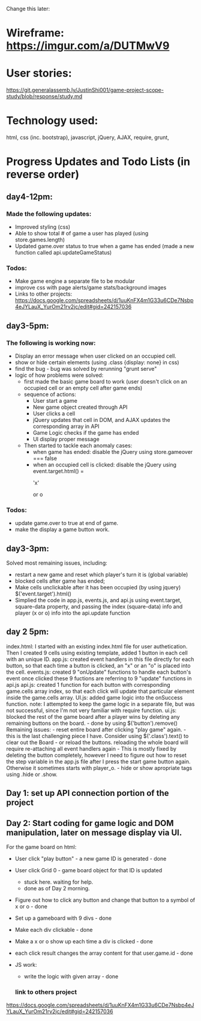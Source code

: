 Change this later:




# Wireframe: https://imgur.com/a/DUTMwV9

# User stories:
https://git.generalassemb.ly/JustinShi001/game-project-scope-study/blob/response/study.md

# Technology used:
html, css (inc. bootstrap), javascript, jQuery, AJAX, require, grunt,

# Progress Updates and Todo Lists (in reverse order)

## day4-12pm:

### Made the following updates:
- Improved styling (css)
- Able to show total # of game a user has played (using store.games.length)
- Updated game.over status to true when a game has ended (made a new
  function called api.updateGameStatus)

### Todos:
- Make game engine a separate file to be modular
- improve css with page alerts/game stats/background images
- Links to other projects: https://docs.google.com/spreadsheets/d/1uuKnFX4m1G33u6CDe7Nsbp4eJYLauX_YurOm21rv2jc/edit#gid=242157036


## day3-5pm:

### The following is working now:
- Display an error message when user clicked on an occupied cell.
- show or hide certain elements (using .class {display: none} in css)
- find the bug - bug was solved by rerunning "grunt serve"
- logic of how problems were solved:
  - first made the basic game board to work (user doesn't click on an occupied cell
    or an empty cell after game ends)
  - sequence of actions:
      - User start a game
      - New game object created through API
      - User clicks a cell
      - jQuery updates that cell in DOM, and AJAX updates the corresponding array in API
      - Game Logic checks if the game has ended
      - UI display proper message
  - Then started to tackle each anomaly cases:
      - when game has ended: disable the jQuery using store.gameover === false
      - when an occupied cell is clicked: disable
        the jQuery using event.target.html() = <p>'x'</p> or o

### Todos:

- update game.over to true at end of game.
- make the display a game button work.

## day3-3pm:
Solved most remaining issues, including:

- restart a new game and reset which player's turn it is (global variable)
- blocked cells after game has ended;
- Make cells unclickable after it has been occupied (by using jquery)
  $('event.target').html()
- Simplied the code in app.js, events.js, and api.js using event.target,
  square-data property, and passing the index (square-data) info and
  player (x or o) info into the api.update function

## day 2 5pm:
  index.html: I started with an existing index.html file for user authetication.
              Then I created 9 cells using existing template, added 1 button in each cell
              with an unique ID.
  app.js: created event handlers in this file directly for each button, so that
          each time a button is clicked, an "x" or an "o" is placed into the cell.
  events.js: created 9 "onUpdate" functions to handle each button's event once clicked
          these 9 fuctions are referring to 9 "update" functions in api.js
  api.js: created 1 function for each button with corresponding game.cells array index,
          so that each click will update that particular element inside the game.cells array.
  UI.js: added game logic into the onSuccess function.
          note: I attempted to keep the game logic in a separate file, but was not successful, since I'm not very familiar with require function.
  ui.js: blocked the rest of the game board after a player wins by deleting any           remaining buttons on the board.
          - done by using $('button').remove()
  Remaining issues:
      - reset entire board after clicking "play game" again.
        - this is the last challenging piece I have. Consider using $('.class').text() to clear out the Board
        - or reload the buttons. reloading the whole board will require re-attaching all event handlers again
        - This is mostly fixed by deleting the button completely, however I need to figure out how to reset the step variable in the app.js   file after I press the start game button again. Otherwise it sometimes starts with player_o.
      - hide or show apropriate tags using <class>.hide or .show.

## Day 1: set up API connection portion of the project

## Day 2: Start coding for game logic and DOM manipulation, later on message display via UI.
For the game board on html:

- User click "play button" - a new game ID is generated - done
- User click Grid 0 - game board object for that ID is updated
    - stuck here. waiting for help.
    - done as of Day 2 morning.
- Figure out how to click any button and change that button to a symbol of x or o - done

- Set up a gameboard with 9 divs - done
- Make each div clickable - done
- Make a x or o show up each time a div is clicked - done
- each click result changes the array content for that user.game.id - done

- JS work:
  - write the logic with given array - done


  ### link to others project
https://docs.google.com/spreadsheets/d/1uuKnFX4m1G33u6CDe7Nsbp4eJYLauX_YurOm21rv2jc/edit#gid=242157036
